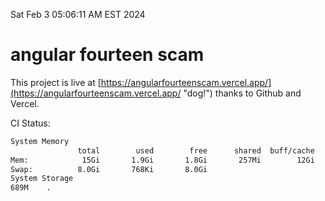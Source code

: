 Sat Feb  3 05:06:11 AM EST 2024

# angular fourteen scam


This project is live at [https://angularfourteenscam.vercel.app/](https://angularfourteenscam.vercel.app/ "dog!") thanks to Github and Vercel.

CI Status: 

```bash
System Memory
               total        used        free      shared  buff/cache   available
Mem:            15Gi       1.9Gi       1.8Gi       257Mi        12Gi        13Gi
Swap:          8.0Gi       768Ki       8.0Gi
System Storage
689M	.
